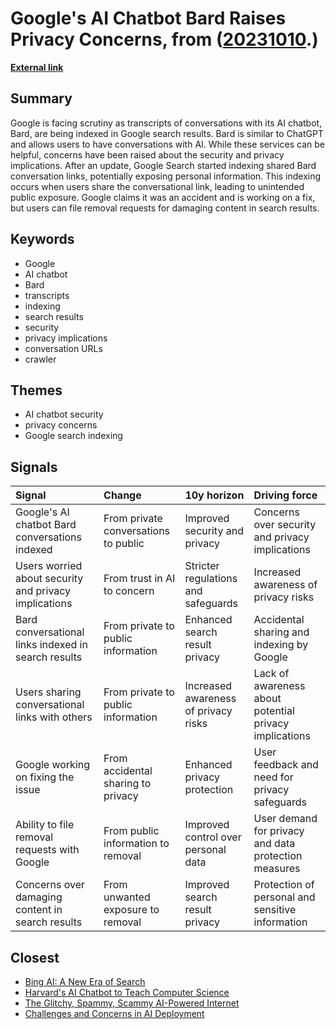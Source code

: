 # __Google's AI Chatbot Bard Raises Privacy Concerns__, from ([20231010](https://kghosh.substack.com/p/20231010).)

__[External link](https://link.mail.beehiiv.com/ss/c/egc9LKSmJa1J1KcfQp0k91cdCPMbwGqrR65cEfhaumAG1PYsS9CKRqvKe4pgeLo5LbnnhynrrBS-LoOm4ASrcrSxpfs7PNgtG5B9RG4yNztQdj-syDmArJBsgNl8Q0KVummJocmeQvuD4WSDCoK0QWfBfwcE0vNeg-YiTov_Yq-RK_3Ly1pF1SJ13jW1c5a72nRUvREpcoemwvgKSTEpMrS4bCeeMjRxxlZ1Cc85RmIH7z7_GV9ooWzP__ZODGKg0S6Y6zJWV7bJHlQGA0YdOL0t6bWefCdlNMq8QTK8uobV6AdTMzUVFNZIH27TfTpmgD_zugV536_9R5KXRalbHa4XJG9-NYOsjer92TX8lPC86GMTTXmddQS8JVmKiuGt/403/QyvHyQKHS62nbs4xYSRxRQ/h32/r2Z6lYdRFPkxuAaztf95JJxfrvQ0reNKrGano26_HPY)__



## Summary

Google is facing scrutiny as transcripts of conversations with its AI chatbot, Bard, are being indexed in Google search results. Bard is similar to ChatGPT and allows users to have conversations with AI. While these services can be helpful, concerns have been raised about the security and privacy implications. After an update, Google Search started indexing shared Bard conversation links, potentially exposing personal information. This indexing occurs when users share the conversational link, leading to unintended public exposure. Google claims it was an accident and is working on a fix, but users can file removal requests for damaging content in search results.

## Keywords

* Google
* AI chatbot
* Bard
* transcripts
* indexing
* search results
* security
* privacy implications
* conversation URLs
* crawler

## Themes

* AI chatbot security
* privacy concerns
* Google search indexing

## Signals

| Signal                                                | Change                               | 10y horizon                          | Driving force                                          |
|:------------------------------------------------------|:-------------------------------------|:-------------------------------------|:-------------------------------------------------------|
| Google's AI chatbot Bard conversations indexed        | From private conversations to public | Improved security and privacy        | Concerns over security and privacy implications        |
| Users worried about security and privacy implications | From trust in AI to concern          | Stricter regulations and safeguards  | Increased awareness of privacy risks                   |
| Bard conversational links indexed in search results   | From private to public information   | Enhanced search result privacy       | Accidental sharing and indexing by Google              |
| Users sharing conversational links with others        | From private to public information   | Increased awareness of privacy risks | Lack of awareness about potential privacy implications |
| Google working on fixing the issue                    | From accidental sharing to privacy   | Enhanced privacy protection          | User feedback and need for privacy safeguards          |
| Ability to file removal requests with Google          | From public information to removal   | Improved control over personal data  | User demand for privacy and data protection measures   |
| Concerns over damaging content in search results      | From unwanted exposure to removal    | Improved search result privacy       | Protection of personal and sensitive information       |

## Closest

* [Bing AI: A New Era of Search](08d574bcc0280a4ca5a4b2a48357d6b7)
* [Harvard's AI Chatbot to Teach Computer Science](e2cc63d7622564eb4cb5af13e8b2669c)
* [The Glitchy, Spammy, Scammy AI-Powered Internet](b30a4282af9e53ca673438a8223d9525)
* [Challenges and Concerns in AI Deployment](382e9ebc1e518ee49e541da1e6b5f8af)